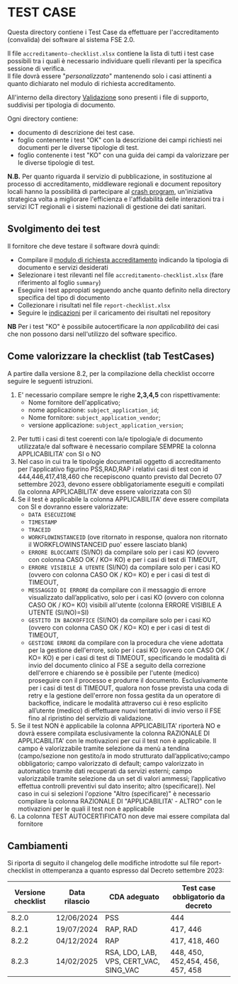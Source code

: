 # TEST CASE

Questa directory contiene i Test Case da effettuare per l'accreditamento (convalida) dei software al sistema FSE 2.0.

Il file `accreditamento-checklist.xlsx` contiene la lista di tutti i test case possibili tra i quali è necessario individuare quelli rilevanti per la specifica sessione di verifica.  
Il file dovrà essere "*personalizzato*" mantenendo solo i casi attinenti a quanto dichiarato nel modulo di richiesta accreditamento.

All'interno della directory [Validazione](Validazione/) sono presenti i file di supporto, suddivisi per tipologia di documento.

Ogni directory contiene:

* documento di descrizione dei test case.
* foglio contenente i test "OK" con la descrizione dei campi richiesti nei documenti per le diverse tipologie di test.
* foglio contenente i test "KO" con una guida dei campi da valorizzare per le diverse tipologie di test.

**N.B.**
Per quanto riguarda il servizio di pubblicazione, in sostituzione al processo di accreditamento, middleware regionali e document repository locali hanno la possibilità di partecipare al [crash program](https://ministero-salute.github.io/it-fse-support/crashprogram/), un'iniziativa strategica volta a migliorare l'efficienza e l'affidabilità delle interazioni tra i servizi ICT regionali e i sistemi nazionali di gestione dei dati sanitari.

## Svolgimento dei test

Il fornitore che deve testare il software dovrà quindi:

* Compilare il [modulo di richiesta accreditamento](https://ec.europa.eu/eusurvey/runner/FSE-2-validazione) indicando la tipologia di documento e servizi desiderati
* Selezionare i test rilevanti nel file `accreditamento-checklist.xlsx` (fare riferimento al foglio `summary`)
* Eseguire i test appropiati seguendo anche quanto definito nella directory specifica del tipo di documento
* Collezionare i risultati nel file `report-checklist.xlsx`
* Seguire le [indicazioni](https://github.com/ministero-salute/it-fse-accreditamento/) per il caricamento dei risultati nel repository

**NB** Per i test "KO" è possibile autocertificare la *non applicabilità* dei casi che non possono darsi nell'utilizzo del software specifico.

## Come valorizzare la checklist (tab TestCases)
A partire dalla versione 8.2, per la compilazione della checklist occorre seguire le seguenti istruzioni. 
1. E' necessario compilare sempre le righe **2,3,4,5** con rispettivamente:
   * Nome fornitore dell'applicativo;
   * nome applicazione: `subject_application_id`;
   * Nome fornitore: `subject_application_vendor`;
   * versione applicazione: `subject_application_version`;

2) Per tutti i casi di test coerenti con la/e tipologia/e di documento utilizzata/e dal software è necessario compilare SEMPRE la colonna APPLICABILITA' con SI o NO
3) Nel caso in cui tra le tipologie documentali oggetto di accreditamento per l'applicativo figurino PSS,RAD,RAP i relativi casi di test con id 444,446,417,418,460 che recepiscono quanto previsto dal Decreto 07 settembre 2023, devono essere obbligatoriamente eseguiti e compilati (la colonna APPLICABILITA' deve essere valorizzata con SI)
4) Se il test è applicabile la colonna APPLICABILITA' deve essere compilata con SI e dovranno essere valorizzate:
   * `DATA ESECUZIONE`
   * `TIMESTAMP`
   * `TRACEID`
   * `WORKFLOWINSTANCEID` (ove ritornato in response, qualora non ritornato il WORKFLOWINSTANCEID puo' essere lasciato blank)
   * `ERRORE BLOCCANTE` (SI/NO) da compilare solo per i casi KO (ovvero con colonna CASO OK / KO= KO) e per i casi di test di TIMEOUT,
   * `ERRORE VISIBILE A UTENTE` (SI/NO) da compilare solo per i casi KO (ovvero con colonna CASO OK / KO= KO) e per i casi di test di TIMEOUT,
   * `MESSAGGIO DI ERRORE` da compilare con il messaggio di errore visualizzato dall’applicativo, solo per i casi KO (ovvero con colonna CASO OK / KO= KO) visibili all'utente (colonna ERRORE VISIBILE A UTENTE (SI/NO)=SI)
   * `GESTITO IN BACKOFFICE` (SI/NO) da compilare solo per i casi KO (ovvero con colonna CASO OK / KO= KO) e per i casi di test di TIMEOUT,
   * `GESTIONE ERRORE` da compilare con la procedura che viene adottata per la gestione dell'errore, solo per i casi KO (ovvero con CASO OK / KO= KO) e per i casi di test di TIMEOUT,  specificando le modalità di invio del documento clinico al FSE a seguito della correzione dell'errore e chiarendo se è possibile per l'utente (medico) proseguire con il processo e produrre il documento. Esclusivamente per i casi di test di TIMEOUT, qualora non fosse prevista una coda di retry e la gestione dell'errore non fossa gestita da un operatore di backoffice, indicare le modalità attraverso cui è reso esplicito all’utente (medico) di effettuare nuovi tentativi di invio verso il FSE fino al ripristino del servizio di validazione.
5) Se il test NON è applicabile la colonna APPLICABILITA' riporterà NO e dovrà essere compilata esclusivamente la colonna RAZIONALE DI APPLICABILITA' con le motivazioni per cui il test non è applicabile. Il campo è valorizzabile tramite selezione da menù a tendina (campo/sezione non gestito/a in modo strutturato dall’applicativo;campo obbligatorio; campo valorizzato di default; campo valorizzato in automatico tramite dati recuperati da servizi esterni; campo valorizzabile tramite selezione da un set di valori ammessi; l’applicativo effettua controlli preventivi sul dato inserito; altro (specificare)). Nel caso in cui si selezioni l'opzione "Altro (specificare)" è necessario compilare la colonna RAZIONALE DI "APPLICABILITA' - ALTRO" con le motivazioni per le quali il test non è applicabile
6) La colonna TEST AUTOCERTIFICATO non deve mai essere compilata dal fornitore


## Cambiamenti

Si riporta di seguito il changelog delle modifiche introdotte sul file report-checklist in ottemperanza a quanto espresso dal Decreto settembre 2023: 

| Versione checklist| Data rilascio      | CDA adeguato                          | Test case obbligatorio da decreto |
|-------------------|------------------- |-------------------------------------- |-----------------------------------|
| 8.2.0		    | 12/06/2024         | PSS                                   |		444		     |
| 8.2.1		    | 19/07/2024         | RAP, RAD                              |         417, 446                  |
| 8.2.2             | 04/12/2024         | RAP                                   |         417, 418, 460             |
| 8.2.3             | 14/02/2025  	 | RSA, LDO, LAB, VPS, CERT_VAC, SING_VAC| 448, 450, 452,454, 456, 457, 458  |

